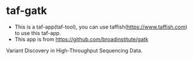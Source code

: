 # taf-gatk

- This is a taf-app(taf-tool), you can use taffish(https://www.taffish.com) to use this taf-app.
- This app is from https://github.com/broadinstitute/gatk

Variant Discovery in High-Throughput Sequencing Data.
